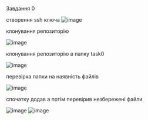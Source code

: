 Завдання 0

створення ssh ключа
![image](https://user-images.githubusercontent.com/86048678/122381541-b895a100-cf71-11eb-9cd5-021493f403bf.png)


клонування репозиторію


![image](https://user-images.githubusercontent.com/86048678/122381770-f5619800-cf71-11eb-9296-3760731b4276.png)


клонування репозиторію в папку task0


![image](https://user-images.githubusercontent.com/86048678/122382648-ca2b7880-cf72-11eb-873d-68301ae17ac6.png)


перевірка папки на наявність файлів


![image](https://user-images.githubusercontent.com/86048678/122382907-05c64280-cf73-11eb-8b0a-b5b1fe6ec878.png)


спочатку додав а потім перевірив незбережені файли


![image](https://user-images.githubusercontent.com/86048678/122383445-7ff6c700-cf73-11eb-9086-bfe53405ec5f.png)
![image](https://user-images.githubusercontent.com/86048678/122383578-a0268600-cf73-11eb-91ba-bbc4f6cbf988.png)

